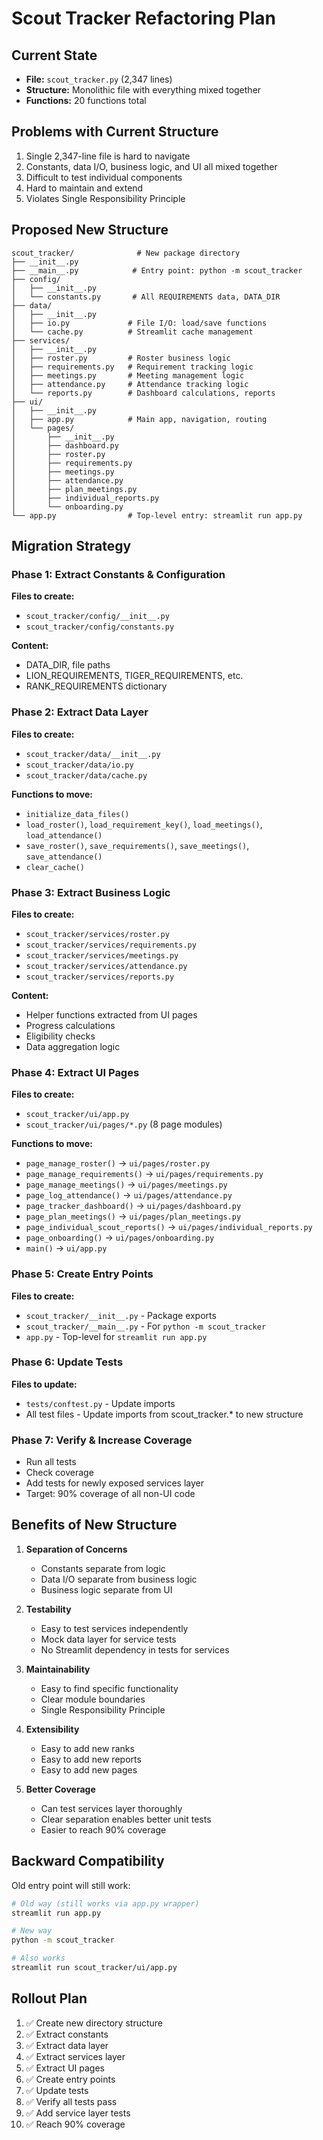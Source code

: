 # Scout Tracker Refactoring Plan

## Current State
- **File:** `scout_tracker.py` (2,347 lines)
- **Structure:** Monolithic file with everything mixed together
- **Functions:** 20 functions total

## Problems with Current Structure
1. Single 2,347-line file is hard to navigate
2. Constants, data I/O, business logic, and UI all mixed together
3. Difficult to test individual components
4. Hard to maintain and extend
5. Violates Single Responsibility Principle

## Proposed New Structure

```
scout_tracker/              # New package directory
├── __init__.py
├── __main__.py            # Entry point: python -m scout_tracker
├── config/
│   ├── __init__.py
│   └── constants.py       # All REQUIREMENTS data, DATA_DIR
├── data/
│   ├── __init__.py
│   ├── io.py             # File I/O: load/save functions
│   └── cache.py          # Streamlit cache management
├── services/
│   ├── __init__.py
│   ├── roster.py         # Roster business logic
│   ├── requirements.py   # Requirement tracking logic
│   ├── meetings.py       # Meeting management logic
│   ├── attendance.py     # Attendance tracking logic
│   └── reports.py        # Dashboard calculations, reports
├── ui/
│   ├── __init__.py
│   ├── app.py            # Main app, navigation, routing
│   └── pages/
│       ├── __init__.py
│       ├── dashboard.py
│       ├── roster.py
│       ├── requirements.py
│       ├── meetings.py
│       ├── attendance.py
│       ├── plan_meetings.py
│       ├── individual_reports.py
│       └── onboarding.py
└── app.py                # Top-level entry: streamlit run app.py
```

## Migration Strategy

### Phase 1: Extract Constants & Configuration
**Files to create:**
- `scout_tracker/config/__init__.py`
- `scout_tracker/config/constants.py`

**Content:**
- DATA_DIR, file paths
- LION_REQUIREMENTS, TIGER_REQUIREMENTS, etc.
- RANK_REQUIREMENTS dictionary

### Phase 2: Extract Data Layer
**Files to create:**
- `scout_tracker/data/__init__.py`
- `scout_tracker/data/io.py`
- `scout_tracker/data/cache.py`

**Functions to move:**
- `initialize_data_files()`
- `load_roster()`, `load_requirement_key()`, `load_meetings()`, `load_attendance()`
- `save_roster()`, `save_requirements()`, `save_meetings()`, `save_attendance()`
- `clear_cache()`

### Phase 3: Extract Business Logic
**Files to create:**
- `scout_tracker/services/roster.py`
- `scout_tracker/services/requirements.py`
- `scout_tracker/services/meetings.py`
- `scout_tracker/services/attendance.py`
- `scout_tracker/services/reports.py`

**Content:**
- Helper functions extracted from UI pages
- Progress calculations
- Eligibility checks
- Data aggregation logic

### Phase 4: Extract UI Pages
**Files to create:**
- `scout_tracker/ui/app.py`
- `scout_tracker/ui/pages/*.py` (8 page modules)

**Functions to move:**
- `page_manage_roster()` → `ui/pages/roster.py`
- `page_manage_requirements()` → `ui/pages/requirements.py`
- `page_manage_meetings()` → `ui/pages/meetings.py`
- `page_log_attendance()` → `ui/pages/attendance.py`
- `page_tracker_dashboard()` → `ui/pages/dashboard.py`
- `page_plan_meetings()` → `ui/pages/plan_meetings.py`
- `page_individual_scout_reports()` → `ui/pages/individual_reports.py`
- `page_onboarding()` → `ui/pages/onboarding.py`
- `main()` → `ui/app.py`

### Phase 5: Create Entry Points
**Files to create:**
- `scout_tracker/__init__.py` - Package exports
- `scout_tracker/__main__.py` - For `python -m scout_tracker`
- `app.py` - Top-level for `streamlit run app.py`

### Phase 6: Update Tests
**Files to update:**
- `tests/conftest.py` - Update imports
- All test files - Update imports from scout_tracker.* to new structure

### Phase 7: Verify & Increase Coverage
- Run all tests
- Check coverage
- Add tests for newly exposed services layer
- Target: 90% coverage of all non-UI code

## Benefits of New Structure

1. **Separation of Concerns**
   - Constants separate from logic
   - Data I/O separate from business logic
   - Business logic separate from UI

2. **Testability**
   - Easy to test services independently
   - Mock data layer for service tests
   - No Streamlit dependency in tests for services

3. **Maintainability**
   - Easy to find specific functionality
   - Clear module boundaries
   - Single Responsibility Principle

4. **Extensibility**
   - Easy to add new ranks
   - Easy to add new reports
   - Easy to add new pages

5. **Better Coverage**
   - Can test services layer thoroughly
   - Clear separation enables better unit tests
   - Easier to reach 90% coverage

## Backward Compatibility

Old entry point will still work:
```bash
# Old way (still works via app.py wrapper)
streamlit run app.py

# New way
python -m scout_tracker

# Also works
streamlit run scout_tracker/ui/app.py
```

## Rollout Plan

1. ✅ Create new directory structure
2. ✅ Extract constants
3. ✅ Extract data layer
4. ✅ Extract services layer
5. ✅ Extract UI pages
6. ✅ Create entry points
7. ✅ Update tests
8. ✅ Verify all tests pass
9. ✅ Add service layer tests
10. ✅ Reach 90% coverage
